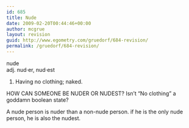 ```yaml
---
id: 685
title: Nude
date: 2009-02-20T00:44:46+00:00
author: mcgrue
layout: revision
guid: http://www.egometry.com/gruedorf/684-revision/
permalink: /gruedorf/684-revision/
---
```

nude  
adj. nud·er, nud·est  
1. Having no clothing; naked.

HOW CAN SOMEONE BE NUDER OR NUDEST? Isn&#8217;t &#8220;No clothing&#8221; a goddamn boolean state?

A nude person is nuder than a non-nude person. if he is the only nude person, he is also the nudest.